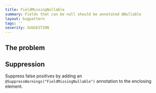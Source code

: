 ```yaml
---
title: FieldMissingNullable
summary: Fields that can be null should be annotated @Nullable
layout: bugpattern
tags: ''
severity: SUGGESTION
---
```


<!--
*** AUTO-GENERATED, DO NOT MODIFY ***
To make changes, edit the @BugPattern annotation or the explanation in docs/bugpattern.
-->

## The problem


## Suppression
Suppress false positives by adding an `@SuppressWarnings("FieldMissingNullable")` annotation to the enclosing element.
